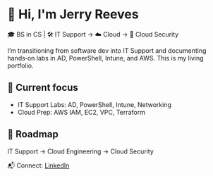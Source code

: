 # 👋 Hi, I'm Jerry Reeves

🎓 BS in CS | 🛠️ IT Support → ☁️ Cloud → 🔐 Cloud Security

I’m transitioning from software dev into IT Support and documenting hands‑on labs in AD, PowerShell, Intune, and AWS. This is my living portfolio.

## 🚀 Current focus
- IT Support Labs: AD, PowerShell, Intune, Networking
- Cloud Prep: AWS IAM, EC2, VPC, Terraform

## 🧭 Roadmap
IT Support → Cloud Engineering → Cloud Security

📬 Connect: [LinkedIn](https://www.linkedin.com/in/jerry-reeves-0736a2190)
